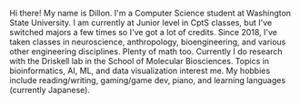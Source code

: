Hi there! My name is Dillon.
I'm a Computer Science student at Washington State University.
I am currently at Junior level in CptS classes, but I've switched majors a few times so I've got a lot of credits.
Since 2018, I've taken classes in neuroscience, anthropology, bioengineering, and various other engineering disciplines. Plenty of math too.
Currently I do research with the Driskell lab in the School of Molecular Biosciences. Topics in bioinformatics, AI, ML, and data visualization interest me. 
My hobbies include reading/writing, gaming/game dev, piano, and learning languages (currently Japanese). 
